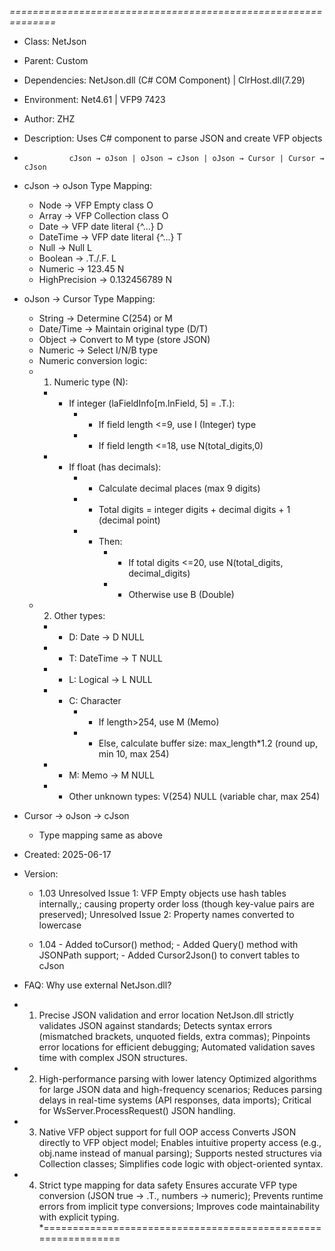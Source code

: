 *==============================================================*

* Class:        NetJson 
* Parent:       Custom
* Dependencies: NetJson.dll (C# COM Component) | ClrHost.dll(7.29)
* Environment:  Net4.61 | VFP9 7423
* Author:       ZHZ
* Description:  Uses C# component to parse JSON and create VFP objects
*               cJson → oJson | oJson → cJson | oJson → Cursor | Cursor → cJson

* cJson → oJson Type Mapping:
	* Node        → VFP Empty class          O
	* Array       → VFP Collection class     O
	* Date        → VFP date literal {^...}  D
 	* DateTime    → VFP date literal {^...}  T
	* Null        → Null                     L
	* Boolean     → .T./.F.                  L 
    * Numeric     → 123.45                   N
    * HighPrecision → 0.132456789            N
  
* oJson → Cursor Type Mapping:
	* String      → Determine C(254) or M
	* Date/Time   → Maintain original type (D/T) 
	* Object      → Convert to M type (store JSON)
	* Numeric     → Select I/N/B type
	* Numeric conversion logic:
	* 1. Numeric type (N):
	    * - If integer (laFieldInfo[m.lnField, 5] = .T.):
	        * - If field length <=9, use I (Integer) type
	        * - If field length <=18, use N(total_digits,0)
	    * - If float (has decimals):
	        * - Calculate decimal places (max 9 digits)
	        * - Total digits = integer digits + decimal digits + 1 (decimal point)
	        * - Then:
	            * - If total digits <=20, use N(total_digits, decimal_digits)
	            * - Otherwise use B (Double)
	 * 2. Other types:
	    * - D: Date       -> D NULL
	    * - T: DateTime   -> T NULL
	    * - L: Logical    -> L NULL
	    * - C: Character
	        * - If length>254, use M (Memo)
	        * - Else, calculate buffer size: max_length*1.2 (round up, min 10, max 254)
	    * - M: Memo -> M NULL
	    * - Other unknown types: V(254) NULL (variable char, max 254)
* Cursor → oJson → cJson
    * Type mapping same as above

* Created:      2025-06-17

* Version:		   
	* 1.03   Unresolved Issue 1: VFP Empty objects use hash tables internally,;
			   causing property order loss (though key-value pairs are preserved);
 			   Unresolved Issue 2: Property names converted to lowercase
                
    * 1.04   - Added toCursor() method;
             - Added Query() method with JSONPath support;
             - Added Cursor2Json() to convert tables to cJson 

* FAQ: Why use external NetJson.dll?
* 1. Precise JSON validation and error location
	NetJson.dll strictly validates JSON against standards;
	Detects syntax errors (mismatched brackets, unquoted fields, extra commas);
	Pinpoints error locations for efficient debugging;
	Automated validation saves time with complex JSON structures.
	
* 2. High-performance parsing with lower latency
	Optimized algorithms for large JSON data and high-frequency scenarios;
	Reduces parsing delays in real-time systems (API responses, data imports);
	Critical for WsServer.ProcessRequest() JSON handling.
	
* 3. Native VFP object support for full OOP access
	Converts JSON directly to VFP object model;
	Enables intuitive property access (e.g., obj.name instead of manual parsing);
	Supports nested structures via Collection classes;
	Simplifies code logic with object-oriented syntax.
	
* 4. Strict type mapping for data safety
	Ensures accurate VFP type conversion (JSON true → .T., numbers → numeric);
	Prevents runtime errors from implicit type conversions;
	Improves code maintainability with explicit typing.
*==============================================================
